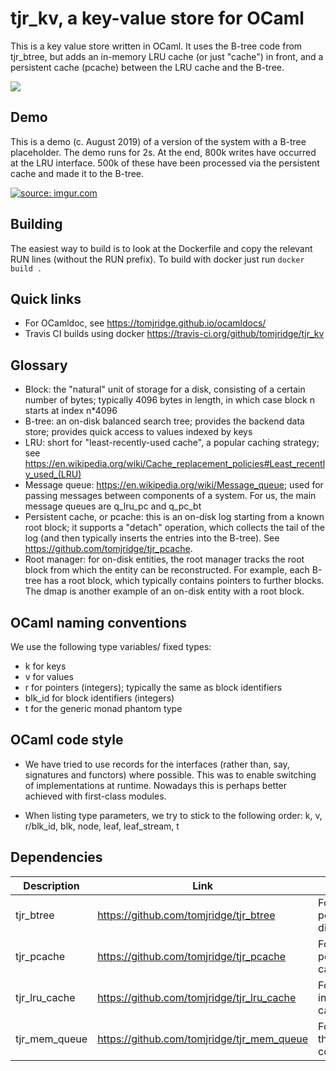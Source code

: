 # tjr_kv, a key-value store for OCaml

This is a key value store written in OCaml. It uses the B-tree code
from tjr_btree, but adds an in-memory LRU cache (or just "cache") in
front, and a persistent cache (pcache) between the LRU cache and the
B-tree. 


![](https://docs.google.com/drawings/d/e/2PACX-1vTIXhyNa7dovQYXuJXBMwPQZU99-x_tRdTIH3SkMUDyPwbL31zExWXauT2hO-eRIUcnGP3RVHiSHrjt/pub?w=557&h=428)



## Demo

This is a demo (c. August 2019) of a version of the system with a B-tree placeholder. The demo runs for 2s. At the end, 800k writes have occurred at the LRU interface. 500k of these have been processed via the persistent cache and made it to the B-tree.


<a href="https://imgur.com/fHyug2t"><img src="https://i.imgur.com/fHyug2t.gif" title="source: imgur.com" /></a>



## Building

The easiest way to build is to look at the Dockerfile and copy the relevant RUN lines (without the RUN prefix). To build with docker just run `docker build .`



## Quick links

* For OCamldoc, see <https://tomjridge.github.io/ocamldocs/>
* Travis CI builds using docker https://travis-ci.org/github/tomjridge/tjr_kv



## Glossary

* Block: the "natural" unit of storage for a disk, consisting of a certain number of bytes; typically 4096 bytes in length, in which case block n starts at index n*4096
* B-tree: an on-disk balanced search tree; provides the backend data store; provides quick access to values indexed by keys
* LRU: short for "least-recently-used cache", a popular caching strategy; see <https://en.wikipedia.org/wiki/Cache_replacement_policies#Least_recently_used_(LRU)>
* Message queue: <https://en.wikipedia.org/wiki/Message_queue>; used for passing messages between components of a system. For us, the main message queues are q_lru_pc and q_pc_bt
* Persistent cache, or pcache: this is an on-disk log starting from a known root block; it supports a "detach" operation, which collects the tail of the log  (and then typically inserts the entries into the B-tree). See <https://github.com/tomjridge/tjr_pcache>. 
* Root manager: for on-disk entities, the root manager tracks the root block from which the entity can be reconstructed. For example, each B-tree has a root block, which typically contains pointers to further blocks. The dmap is another example of an on-disk entity with a root block.



## OCaml naming conventions

We use the following type variables/ fixed types:

* k for keys
* v for values
* r for pointers (integers); typically the same as block identifiers
* blk_id for block identifiers (integers)
* t for the generic monad phantom type



## OCaml code style

* We have tried to use records for the interfaces (rather than, say, signatures and functors) where possible. This was to enable switching of implementations at runtime. Nowadays this is perhaps better achieved with first-class modules.

* When listing type parameters, we try to stick to the following order: k, v, r/blk_id, blk, node, leaf, leaf_stream, t

  

## Dependencies

| Description   | Link                                       | Comment                        |
| ------------- | ------------------------------------------ | ------------------------------ |
| tjr_btree     | https://github.com/tomjridge/tjr_btree     | For the persistent on-disk map |
| tjr_pcache    | https://github.com/tomjridge/tjr_pcache    | For the persistent cache       |
| tjr_lru_cache | https://github.com/tomjridge/tjr_lru_cache | For the LRU in-memory cache    |
| tjr_mem_queue | https://github.com/tomjridge/tjr_mem_queue | For inter-thread communication |

